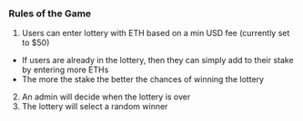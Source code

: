 ### Rules of the Game

1. Users can enter lottery with ETH based on a min USD fee (currently set to $50)
* If users are already in the lottery, then they can simply add to their stake by entering more ETHs
* The more the stake the better the chances of winning the lottery

2. An admin will decide when the lottery is over
3. The lottery will select a random winner
